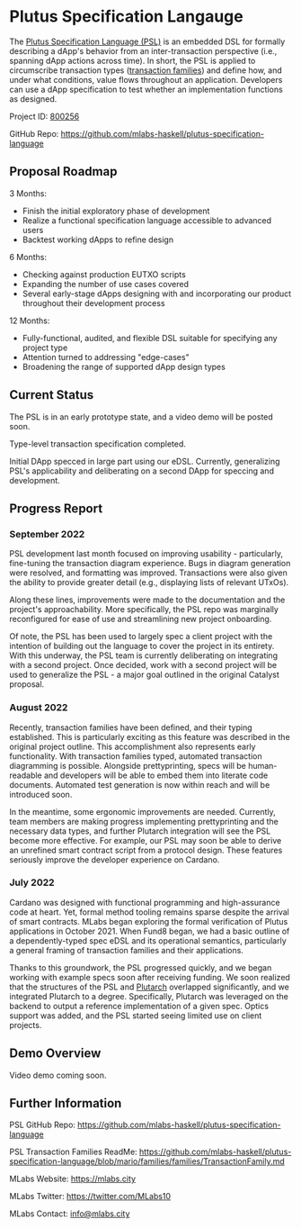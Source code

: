 # Plutus Specification Langauge 
The [Plutus Specification Language (PSL)](https://cardano.ideascale.com/c/idea/396541) is an embedded DSL for formally 
describing a dApp's behavior from an inter-transaction perspective (i.e., spanning dApp actions across time). In short, the PSL is applied to circumscribe transaction types ([transaction families](https://github.com/mlabs-haskell/plutus-specification-language/blob/mario/families/families/TransactionFamily.md)) and define how, and under what conditions, value flows throughout an application. Developers can use a dApp specification to test whether an implementation functions as designed.

Project ID: [800256](https://docs.google.com/spreadsheets/u/0/d/1bfnWFa94Y7Zj0G7dtpo9W1nAYGovJbswipxiHT4UE3g/htmlview#)

GitHub Repo: https://github.com/mlabs-haskell/plutus-specification-language


## Proposal Roadmap

3 Months: 
- Finish the initial exploratory phase of development 
- Realize a functional specification language accessible to advanced users
- Backtest working dApps to refine design

6 Months: 
- Checking against production EUTXO scripts 
- Expanding the number of use cases covered 
- Several early-stage dApps designing with and incorporating our product throughout their development process

12 Months: 
- Fully-functional, audited, and flexible DSL suitable for specifying any project type 
- Attention turned to addressing "edge-cases" 
- Broadening the range of supported dApp design types


## Current Status

The PSL is in an early prototype state, and a video demo will be posted soon.

Type-level transaction specification completed. 

Initial DApp specced in large part using our eDSL. Currently, generalizing PSL's applicability and deliberating on a second DApp for speccing and development.


## Progress Report

### September 2022

PSL development last month focused on improving usability - particularly, fine-tuning the transaction diagram experience. Bugs in diagram generation were resolved, and formatting was improved. Transactions were also given the ability to provide greater detail (e.g., displaying lists of relevant UTxOs).

Along these lines, improvements were made to the documentation and the project's approachability. More specifically, the PSL repo was marginally reconfigured for ease of use and streamlining new project onboarding.

Of note, the PSL has been used to largely spec a client project with the intention of building out the language to cover the project in its entirety. With this underway, the PSL team is currently deliberating on integrating with a second project. Once decided, work with a second project will be used to generalize the PSL - a major goal outlined in the original Catalyst proposal.

### August 2022

Recently, transaction families have been defined, and their typing established. This is particularly exciting as this feature was described in the original project outline. This accomplishment also represents early functionality. With transaction families typed, automated transaction diagramming is possible. Alongside prettyprinting, specs will be human-readable and developers will be able to embed them into literate code documents. Automated test generation is now within reach and will be introduced soon.

In the meantime, some ergonomic improvements are needed. Currently, team members are making progress implementing prettyprinting and the necessary data types, and further Plutarch integration will see the PSL become more effective. For example, our PSL may soon be able to derive an unrefined smart contract script from a protocol design. These features seriously improve the developer experience on Cardano.

### July 2022

Cardano was designed with functional programming and high-assurance code at heart. 
Yet, formal method tooling remains sparse despite the arrival of smart contracts. 
MLabs began exploring the formal verification of Plutus applications in October 2021. 
When Fund8 began, we had a basic outline of a dependently-typed spec eDSL and its 
operational semantics, particularly a general framing of transaction families 
and their applications.

Thanks to this groundwork, the PSL progressed quickly, and we began working with example specs soon after receiving funding. We soon realized that the structures of the PSL and [Plutarch](https://github.com/Plutonomicon/plutarch-plutus) overlapped significantly, and we integrated Plutarch to a degree. Specifically, Plutarch was leveraged on the backend to output a reference implementation of a given spec. Optics support was added, and the PSL started seeing limited use on client projects.


## Demo Overview

Video demo coming soon.


## Further Information

PSL GitHub Repo: https://github.com/mlabs-haskell/plutus-specification-language

PSL Transaction Families ReadMe: https://github.com/mlabs-haskell/plutus-specification-language/blob/mario/families/families/TransactionFamily.md

MLabs Website: https://mlabs.city

MLabs Twitter: https://twitter.com/MLabs10

MLabs Contact: info@mlabs.city
